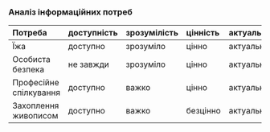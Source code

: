 ### Аналіз інформаційних потреб

| Потреба | доступність | зрозумілість | цінність | актуальність|
|:-       |:-           |:-            |:-        |:-           |
| Їжа     | доступно | зрозуміло| цінно | актуально|
| Особиста безпека | не завжди | зрозуміло | цінно | актуально|
| Професійне спілкування | доступно | важко | цінно | актуально|
| Захоплення живописом | доступно | важко | безцінно | актуально |
